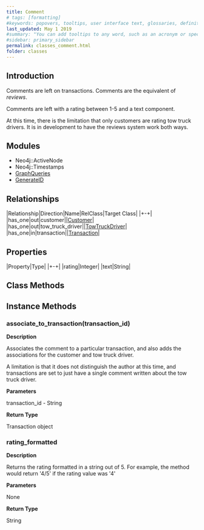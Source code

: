 ```yaml
---
title: Comment
# tags: [formatting]
#keywords: popovers, tooltips, user interface text, glossaries, definitions
last_updated: May 1 2019
#summary: "You can add tooltips to any word, such as an acronym or specialized term. Tooltips work well for glossary definitions, because you don't have to keep repeating the definition, nor do you assume the reader already knows the word's meaning."
#sidebar: primary_sidebar
permalink: classes_comment.html
folder: classes
---
```


## Introduction

Comments are left on transactions. Comments are the equivalent of _reviews_.

Comments are left with a rating between 1-5 and a text component.

At this time, there is the limitation that only customers are rating tow truck drivers. It is in development to have the reviews system work both ways.

## Modules

* Neo4j::ActiveNode
* Neo4j::Timestamps
* [GraphQueries](/modules_graph_queries.html)
* [GenerateID](/modules_generate_id.html)

## Relationships

|Relationship|Direction|Name|RelClass|Target Class|
|+-+|
|has_one|out|customer||[Customer](/classes_customer.html)|
|has_one|out|tow_truck_driver||[TowTruckDriver](/classes_tow_truck_driver.html)|
|has_one|in|transaction||[Transaction](/classes_transaction.html)|

## Properties

|Property|Type|
|+-+|
|rating|Integer|
|text|String|

## Class Methods

## Instance Methods

### associate_to_transaction(transaction_id)

__Description__

Associates the comment to a particular transaction, and also adds the associations for the customer and tow truck driver.

A limitation is that it does not distinguish the author at this time, and transactions are set to just have a single comment written about the tow truck driver.

__Parameters__

transaction_id - String

__Return Type__

Transaction object

### rating_formatted

__Description__

Returns the rating formatted in a string out of 5. For example, the method would return '4/5' if the rating value was '4'

__Parameters__

None

__Return Type__

String
